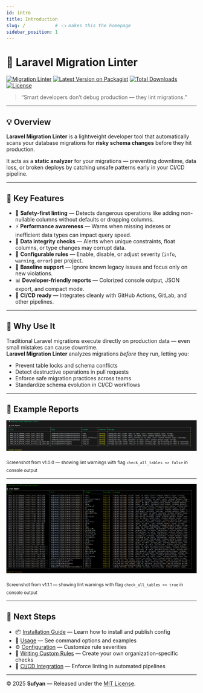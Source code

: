 ```yaml
---
id: intro
title: Introduction
slug: /           # 👈 makes this the homepage
sidebar_position: 1
---
```


# 🧩 Laravel Migration Linter

[![Migration Linter](https://github.com/muhammad-sufyan5/sufyan-laravel-migration-lint-package/actions/workflows/migration-linter.yml/badge.svg)](https://github.com/muhammad-sufyan5/sufyan-laravel-migration-lint-package/actions)
[![Latest Version on Packagist](https://img.shields.io/packagist/v/sufyandev/laravel-migration-linter.svg?style=flat-square)](https://packagist.org/packages/sufyandev/laravel-migration-linter)
[![Total Downloads](https://img.shields.io/packagist/dt/sufyandev/laravel-migration-linter.svg?style=flat-square)](https://packagist.org/packages/sufyandev/laravel-migration-linter)
[![License](https://img.shields.io/badge/license-MIT-green.svg?style=flat-square)](https://github.com/muhammad-sufyan5/sufyan-laravel-migration-lint-package/blob/main/LICENSE)

> “Smart developers don’t debug production — they lint migrations.”

---

## 💡 Overview

**Laravel Migration Linter** is a lightweight developer tool that automatically scans your database migrations for **risky schema changes** before they hit production.

It acts as a **static analyzer** for your migrations — preventing downtime, data loss, or broken deploys by catching unsafe patterns early in your CI/CD pipeline.

---

## 🚀 Key Features

- 🧠 **Safety-first linting** — Detects dangerous operations like adding non-nullable columns without defaults or dropping columns.  
- ⚡ **Performance awareness** — Warns when missing indexes or inefficient data types can impact query speed.  
- 💾 **Data integrity checks** — Alerts when unique constraints, float columns, or type changes may corrupt data.  
- 🧩 **Configurable rules** — Enable, disable, or adjust severity (`info`, `warning`, `error`) per project.  
- 🧱 **Baseline support** — Ignore known legacy issues and focus only on new violations.  
- 📊 **Developer-friendly reports** — Colorized console output, JSON export, and compact mode.  
- 🤖 **CI/CD ready** — Integrates cleanly with GitHub Actions, GitLab, and other pipelines.

---

## 🧰 Why Use It

Traditional Laravel migrations execute directly on production data — even small mistakes can cause downtime.  
**Laravel Migration Linter** analyzes migrations *before* they run, letting you:

- Prevent table locks and schema conflicts  
- Detect destructive operations in pull requests  
- Enforce safe migration practices across teams  
- Standardize schema evolution in CI/CD workflows  

---

## 📸 Example Reports

<img src="img/migrate-lint-report.png" alt="Laravel Migration Linter report" width="900" />

<sub>Screenshot from v1.0.0 — showing lint warnings with flag `check_all_tables => false` in console output</sub>

---

<img src="img/migrate-lint-report-all-tables-true.png" alt="Laravel Migration Linter report" width="900" />

<sub>Screenshot from v1.1.1 — showing lint warnings with flag `check_all_tables => true` in console output</sub>

---

## 🧭 Next Steps

- 📦 [Installation Guide](./installation.md) — Learn how to install and publish config  
- 🧩 [Usage](./usage.md) — See command options and examples  
- ⚙️ [Configuration](./configuration.md) — Customize rule severities  
- 🧠 [Writing Custom Rules](./writing-custom-rules.md) — Create your own organization-specific checks  
- 🤖 [CI/CD Integration](./ci-cd.md) — Enforce linting in automated pipelines  

---

© 2025 **Sufyan** — Released under the [MIT License](https://github.com/muhammad-sufyan5/sufyan-laravel-migration-lint-package/blob/main/LICENSE).
